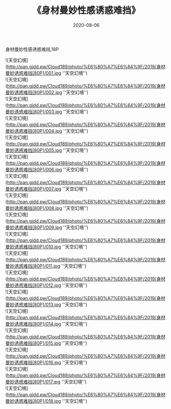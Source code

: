 ﻿---
layout: post
title:  《身材曼妙性感诱惑难挡》
date:   2020-08-06
img: http://pan.gjdd.pw/Cloud189/photo/%E6%80%A7%E6%84%9F/2019/身材曼妙诱惑难挡[80P]/000.jpg
categories: [美女, 性感, 泳衣]
---

身材曼妙性感诱惑难挡,18P

![天空幻境](http://pan.gjdd.pw/Cloud189/photo/%E6%80%A7%E6%84%9F/2019/身材曼妙诱惑难挡[80P]/001.jpg ''天空幻境'') <br>
![天空幻境](http://pan.gjdd.pw/Cloud189/photo/%E6%80%A7%E6%84%9F/2019/身材曼妙诱惑难挡[80P]/002.jpg ''天空幻境'') <br>
![天空幻境](http://pan.gjdd.pw/Cloud189/photo/%E6%80%A7%E6%84%9F/2019/身材曼妙诱惑难挡[80P]/003.jpg ''天空幻境'') <br>
![天空幻境](http://pan.gjdd.pw/Cloud189/photo/%E6%80%A7%E6%84%9F/2019/身材曼妙诱惑难挡[80P]/004.jpg ''天空幻境'') <br>
![天空幻境](http://pan.gjdd.pw/Cloud189/photo/%E6%80%A7%E6%84%9F/2019/身材曼妙诱惑难挡[80P]/005.jpg ''天空幻境'') <br>
![天空幻境](http://pan.gjdd.pw/Cloud189/photo/%E6%80%A7%E6%84%9F/2019/身材曼妙诱惑难挡[80P]/006.jpg ''天空幻境'') <br>
![天空幻境](http://pan.gjdd.pw/Cloud189/photo/%E6%80%A7%E6%84%9F/2019/身材曼妙诱惑难挡[80P]/007.jpg ''天空幻境'') <br>
![天空幻境](http://pan.gjdd.pw/Cloud189/photo/%E6%80%A7%E6%84%9F/2019/身材曼妙诱惑难挡[80P]/008.jpg ''天空幻境'') <br>
![天空幻境](http://pan.gjdd.pw/Cloud189/photo/%E6%80%A7%E6%84%9F/2019/身材曼妙诱惑难挡[80P]/009.jpg ''天空幻境'') <br>
![天空幻境](http://pan.gjdd.pw/Cloud189/photo/%E6%80%A7%E6%84%9F/2019/身材曼妙诱惑难挡[80P]/010.jpg ''天空幻境'') <br>
![天空幻境](http://pan.gjdd.pw/Cloud189/photo/%E6%80%A7%E6%84%9F/2019/身材曼妙诱惑难挡[80P]/011.jpg ''天空幻境'') <br>
![天空幻境](http://pan.gjdd.pw/Cloud189/photo/%E6%80%A7%E6%84%9F/2019/身材曼妙诱惑难挡[80P]/012.jpg ''天空幻境'') <br>
![天空幻境](http://pan.gjdd.pw/Cloud189/photo/%E6%80%A7%E6%84%9F/2019/身材曼妙诱惑难挡[80P]/013.jpg ''天空幻境'') <br>
![天空幻境](http://pan.gjdd.pw/Cloud189/photo/%E6%80%A7%E6%84%9F/2019/身材曼妙诱惑难挡[80P]/014.jpg ''天空幻境'') <br>
![天空幻境](http://pan.gjdd.pw/Cloud189/photo/%E6%80%A7%E6%84%9F/2019/身材曼妙诱惑难挡[80P]/015.jpg ''天空幻境'') <br>
![天空幻境](http://pan.gjdd.pw/Cloud189/photo/%E6%80%A7%E6%84%9F/2019/身材曼妙诱惑难挡[80P]/016.jpg ''天空幻境'') <br>
![天空幻境](http://pan.gjdd.pw/Cloud189/photo/%E6%80%A7%E6%84%9F/2019/身材曼妙诱惑难挡[80P]/017.jpg ''天空幻境'') <br>
![天空幻境](http://pan.gjdd.pw/Cloud189/photo/%E6%80%A7%E6%84%9F/2019/身材曼妙诱惑难挡[80P]/018.jpg ''天空幻境'') <br>
